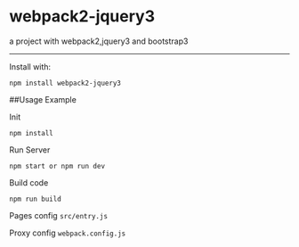 webpack2-jquery3
===
a project with webpack2,jquery3 and bootstrap3
***

Install with:

    npm install webpack2-jquery3

##Usage Example

Init

    npm install

Run Server

    npm start or npm run dev

Build code

    npm run build

Pages config
`src/entry.js`

Proxy config
`webpack.config.js`
